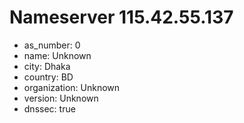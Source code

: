 # Nameserver 115.42.55.137

* as_number: 0
* name: Unknown
* city: Dhaka
* country: BD
* organization: Unknown
* version: Unknown
* dnssec: true
